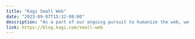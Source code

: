 ```yaml
---
title: "Kagi Small Web"
date: "2023-09-07T15:32-08:00"
description: "As a part of our ongoing pursuit to humanize the web, we are pleased to announce the launch of Kagi Small Web."
link: https://blog.kagi.com/small-web
---
```

